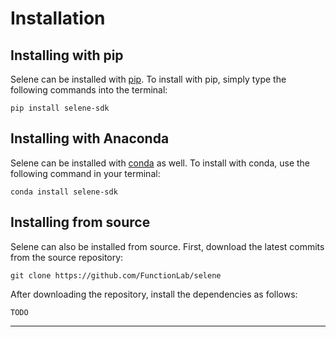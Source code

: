 # Installation

## Installing with pip

Selene can be installed with [pip](https://pypi.org/project/pip/).
To install with pip, simply type the following commands into the terminal:
```
pip install selene-sdk
```

## Installing with Anaconda

Selene can be installed with [conda](https://www.anaconda.com/download/) as well.
To install with conda, use the following command in your terminal:
```
conda install selene-sdk
```

## Installing from source

Selene can also be installed from source.
First, download the latest commits from the source repository:
```
git clone https://github.com/FunctionLab/selene
```
After downloading the repository, install the dependencies as follows:
```
TODO
```

---


